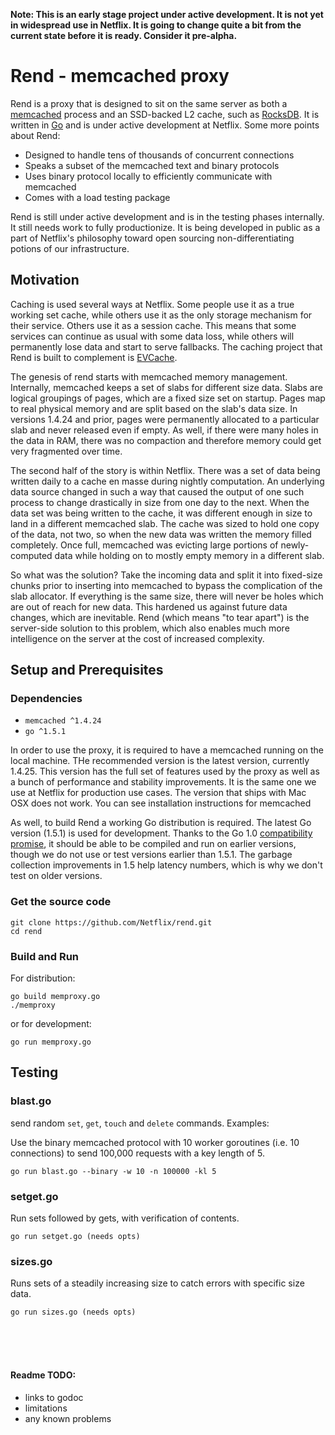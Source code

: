 **Note: This is an early stage project under active development. It is not yet in widespread use in Netflix. It is going to change quite a bit from the current state before it is ready. Consider it pre-alpha.**

# Rend - memcached proxy

Rend is a proxy that is designed to sit on the same server as both a [memcached](https://github.com/memcached/memcached) process and an SSD-backed L2 cache, such as [RocksDB](https://github.com/facebook/rocksdb). It is written in [Go](https://github.com/golang/go) and is under active development at Netflix. Some more points about Rend:

 * Designed to handle tens of thousands of concurrent connections
 * Speaks a subset of the memcached text and binary protocols
 * Uses binary protocol locally to efficiently communicate with memcached
 * Comes with a load testing package

Rend is still under active development and is in the testing phases internally. It still needs work to fully productionize. It is being developed in public as a part of Netflix's philosophy toward open sourcing non-differentiating potions of our infrastructure.

## Motivation

Caching is used several ways at Netflix. Some people use it as a true working set cache, while others use it as the only storage mechanism for their service. Others use it as a session cache. This means that some services can continue as usual with some data loss, while others will permanently lose data and start to serve fallbacks. The caching project that Rend is built to complement is [EVCache](https://github.com/Netflix/EVCache).

The genesis of rend starts with memcached memory management. Internally, memcached keeps a set of slabs for different size data. Slabs are logical groupings of pages, which are a fixed size set on startup. Pages map to real physical memory and are split based on the slab's data size. In versions 1.4.24 and prior, pages were permanently allocated to a particular slab and never released even if empty. As well, if there were many holes in the data in RAM, there was no compaction and therefore memory could get very fragmented over time.

The second half of the story is within Netflix. There was a set of data being written daily to a cache en masse during nightly computation. An underlying data source changed in such a way that caused the output of one such process to change drastically in size from one day to the next. When the data set was being written to the cache, it was different enough in size to land in a different memcached slab. The cache was sized to hold one copy of the data, not two, so when the new data was written the memory filled completely. Once full, memcached was evicting large portions of newly-computed data while holding on to mostly empty memory in a different slab.

So what was the solution? Take the incoming data and split it into fixed-size chunks prior to inserting into memcached to bypass the complication of the slab allocator. If everything is the same size, there will never be holes which are out of reach for new data. This hardened us against future data changes, which are inevitable. Rend (which means "to tear apart") is the server-side solution to this problem, which also enables much more intelligence on the server at the cost of increased complexity.

## Setup and Prerequisites

### Dependencies

 * `memcached ^1.4.24`
 * `go ^1.5.1`

In order to use the proxy, it is required to have a memcached running on the local machine. THe recommended version is the latest version, currently 1.4.25. This version has the full set of features used by the proxy as well as a bunch of performance and stability improvements. It is the same one we use at Netflix for production use cases. The version that ships with Mac OSX does not work. You can see installation instructions for memcached 

As well, to build Rend a working Go distribution is required. The latest Go version (1.5.1) is used for development. Thanks to the Go 1.0 [compatibility promise](https://golang.org/doc/go1compat), it should be able to be compiled and run on earlier versions, though we do not use or test versions earlier than 1.5.1. The garbage collection improvements in 1.5 help latency numbers, which is why we don't test on older versions.

### Get the source code

    git clone https://github.com/Netflix/rend.git
    cd rend

### Build and Run

For distribution:

    go build memproxy.go
    ./memproxy

or for development:

    go run memproxy.go

## Testing

### blast<i></i>.go

send random `set`, `get`, `touch` and `delete` commands. Examples:

Use the binary memcached protocol with 10 worker goroutines (i.e. 10 connections) to send 100,000 requests with a key length of 5.

    go run blast.go --binary -w 10 -n 100000 -kl 5

### setget<i></i>.go

Run sets followed by gets, with verification of contents.

    go run setget.go (needs opts)

### sizes<i></i>.go

Runs sets of a steadily increasing size to catch errors with specific size data.

    go run sizes.go (needs opts)

<br>
<br>
<br>

#### Readme TODO:

 * links to godoc
 * limitations
 * any known problems
